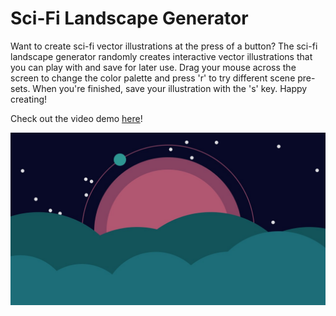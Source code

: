 # Sci-Fi Landscape Generator

Want to create sci-fi vector illustrations at the press of a button? The sci-fi landscape generator randomly creates interactive vector illustrations that you can play with and save for later use. Drag your mouse across the screen to change the color palette and press 'r' to try different scene pre-sets. When you're finished, save your illustration with the 's' key. Happy creating!

Check out the video demo [here](https://vimeo.com/268614006)!

![logo](https://github.com/catscanprogram/Final_SciFi_Landscape_Generator/blob/master/screenshot2.jpg)
